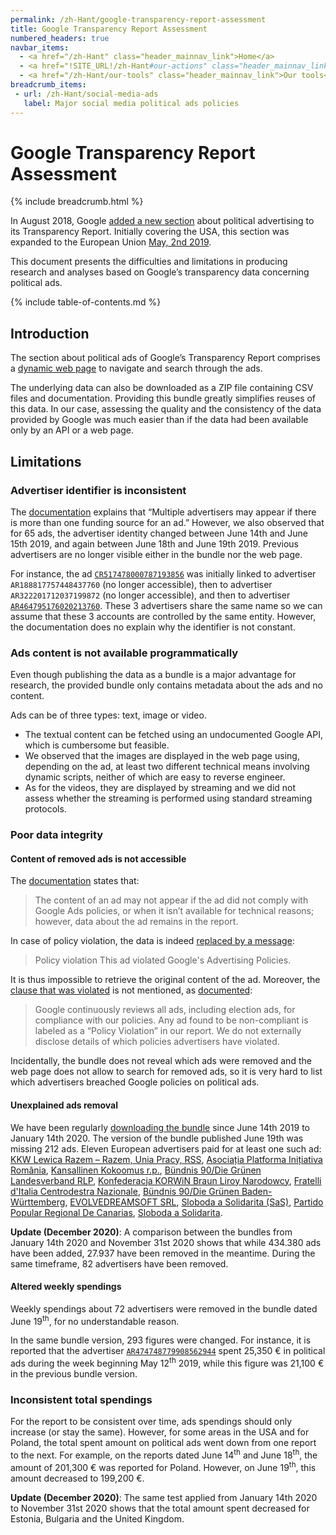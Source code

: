 ```yaml
---
permalink: /zh-Hant/google-transparency-report-assessment
title: Google Transparency Report Assessment
numbered_headers: true
navbar_items:
  - <a href="/zh-Hant" class="header_mainnav_link">Home</a>
  - <a href="!SITE_URL!/zh-Hant#our-actions" class="header_mainnav_link">Our actions</a>
  - <a href="/zh-Hant/our-tools" class="header_mainnav_link">Our tools</a>
breadcrumb_items:
 - url: /zh-Hant/social-media-ads
   label: Major social media political ads policies
---
```


# Google Transparency Report Assessment

{% include breadcrumb.html %}

In August 2018, Google [added a new section](https://www.blog.google/technology/ads/introducing-new-transparency-report-political-ads/) about political advertising to its Transparency Report. Initially covering the USA, this section was expanded to the European Union [May, 2nd 2019](https://www.blog.google/around-the-globe/google-europe/eu-political-advertising-transparency-report-2019/).

This document presents the difficulties and limitations in producing research and analyses based on Google’s transparency data concerning political ads.

{% include table-of-contents.md %}

## Introduction

The section about political ads of Google’s Transparency Report comprises a [dynamic web page](https://transparencyreport.google.com/political-ads/home) to navigate and search through the ads.

The underlying data can also be downloaded as a ZIP file containing CSV files and documentation. Providing this bundle greatly simplifies reuses of this data. In our case, assessing the quality and the consistency of the data provided by Google was much easier than if the data had been available only by an API or a web page.

## Limitations

### Advertiser identifier is inconsistent

The [documentation](https://support.google.com/transparencyreport/answer/9575640) explains that “Multiple advertisers may appear if there is more than one funding source for an ad.” However, we also observed that for 65 ads, the advertiser identity changed between June 14th and June 15th 2019, and again between June 18th and June 19th 2019. Previous advertisers are no longer visible either in the bundle nor the web page.

For instance, the ad [`CR517478000787193856`](https://transparencyreport.google.com/political-ads/advertiser/AR464795176020213760/creative/CR517478000787193856) was initially linked to advertiser `AR188817757448437760` (no longer accessible), then to advertiser `AR322201712037199872` (no longer accessible), and then to advertiser [`AR464795176020213760`](https://transparencyreport.google.com/political-ads/advertiser/AR464795176020213760). These 3 advertisers share the same name so we can assume that these 3 accounts are controlled by the same entity. However, the documentation does no explain why the identifier is not constant.

### Ads content is not available programmatically

Even though publishing the data as a bundle is a major advantage for research, the provided bundle only contains metadata about the ads and no content.

Ads can be of three types: text, image or video.

- The textual content can be fetched using an undocumented Google API, which is cumbersome but feasible.
- We observed that the images are displayed in the web page using, depending on the ad, at least two different technical means involving dynamic scripts, neither of which are easy to reverse engineer.
- As for the videos, they are displayed by streaming and we did not assess whether the streaming is performed using standard streaming protocols.

### Poor data integrity

#### Content of removed ads is not accessible

The [documentation](https://support.google.com/transparencyreport/answer/9575640) states that:

> The content of an ad may not appear if the ad did not comply with Google Ads policies, or when it isn’t available for technical reasons; however, data about the ad remains in the report.

In case of policy violation, the data is indeed [replaced by a message](https://transparencyreport.google.com/political-ads/advertiser/AR45681684477116416/creative/CR228172783299854336):

> Policy violation
> This ad violated Google's Advertising Policies.

It is thus impossible to retrieve the original content of the ad. Moreover, the [clause that was violated](https://support.google.com/adspolicy/answer/6008942) is not mentioned, as [documented](https://support.google.com/transparencyreport/answer/9575640):

> Google continuously reviews all ads, including election ads, for compliance with our policies.  Any ad found to be non-compliant is labeled as a “Policy Violation” in our report. We do not externally disclose details of which policies advertisers have violated.

Incidentally, the bundle does not reveal which ads were removed and the web page does not allow to search for removed ads, so it is very hard to list which advertisers breached Google policies on political ads.

#### Unexplained ads removal

We have been regularly [downloading the bundle](https://disinfo.quaidorsay.fr/ads/dumps/google/) since June 14th 2019 to January 14th 2020. The version of the bundle published June 19th was missing 212 ads. Eleven European advertisers paid for at least one such ad: [KKW Lewica Razem – Razem, Unia Pracy, RSS](https://transparencyreport.google.com/political-ads/advertiser/AR374597289391423488), [Asociația Platforma Inițiativa România](https://transparencyreport.google.com/political-ads/advertiser/AR166715924462698496), [Kansallinen Kokoomus r.p.](https://transparencyreport.google.com/political-ads/advertiser/AR210958348219056128), [Bündnis 90/Die Grünen Landesverband RLP](https://transparencyreport.google.com/political-ads/advertiser/AR50338116220747776), [Konfederacja KORWiN Braun Liroy Narodowcy](https://transparencyreport.google.com/political-ads/advertiser/AR316331969212317696), [Fratelli d'Italia Centrodestra Nazionale](https://transparencyreport.google.com/political-ads/advertiser/AR400032566754672640), [Bündnis 90/Die Grünen Baden-Württemberg](https://transparencyreport.google.com/political-ads/advertiser/AR17917091730423808), [EVOLVEDREAMSOFT SRL](https://transparencyreport.google.com/political-ads/advertiser/AR495298652231696384), [Sloboda a Solidarita (SaS)](https://transparencyreport.google.com/political-ads/advertiser/AR185084640594231296), [Partido Popular Regional De Canarias](https://transparencyreport.google.com/political-ads/advertiser/AR288284801977286656), [Sloboda a Solidarita](https://transparencyreport.google.com/political-ads/advertiser/AR242125929453715456).

**Update (December 2020)**: A comparison between the bundles from January 14th 2020 and November 31st 2020 shows that while 434.380 ads have been added, 27.937 have been removed in the meantime. During the same timeframe, 82 advertisers have been removed.

#### Altered weekly spendings

Weekly spendings about 72 advertisers were removed in the bundle dated June 19<sup>th</sup>, for no understandable reason.

In the same bundle version, 293 figures were changed. For instance, it is reported that the advertiser [`AR474748779908562944`](https://transparencyreport.google.com/political-ads/advertiser/AR474748779908562944) spent 25,350 € in political ads during the week beginning May 12<sup>th</sup> 2019, while this figure was 21,100 € in the previous bundle version.

### Inconsistent total spendings

For the report to be consistent over time, ads spendings should only increase (or stay the same). However, for some areas in the USA and for Poland, the total spent amount on political ads went down from one report to the next. For example, on the reports dated June 14<sup>th</sup> and June 18<sup>th</sup>, the amount of 201,300 € was reported for Poland. However, on June 19<sup>th</sup>, this amount decreased to 199,200 €.

**Update (December 2020)**: The same test applied from January 14th 2020 to November 31st 2020 shows that the total amount spent decreased for Estonia, Bulgaria and the United Kingdom.

